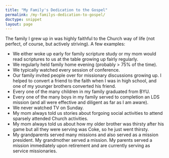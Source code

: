 ```yaml
---
title: "My Family's Dedication to the Gospel"
permalink: /my-familys-dedication-to-gospel/
doctype: snippet
layout: page
---
```


The family I grew up in was highly faithful to the Church way of life (not perfect, of course, but actively striving).  A few examples:

* We either woke up early for family scripture study or my mom would read scriptures to us at the table growing up fairly regularly.
* We regularly held family home evening (probably > 75% of the time).
* We typically watched every session of conference.
* Our family invited people over for missionary discussions growing up.  I helped to convert a friend to the faith when I was in high school, and one of my younger brothers converted his friend.
* Every one of the many children in my family graduated from BYU.
* Every one of the many boys in my family served to completion an LDS mission (and all were effective and diligent as far as I am aware).
* We never watched TV on Sunday.
* My mom always told us stories about forgoing social activities to attend sparsely attended Church activities.
* My mom always told us about how my older brother was thirsty after his game but all they were serving was Coke, so he just went thirsty.
* My grandparents served many missions and also served as a mission president.  My grandmother served a mission.  My parents served a mission immediately upon retirement and are currently serving as service missionaries.
